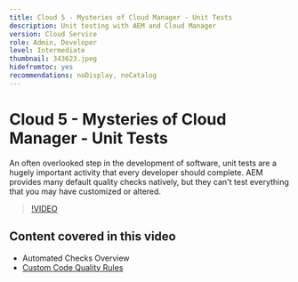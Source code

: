 ```yaml
---
title: Cloud 5 - Mysteries of Cloud Manager - Unit Tests
description: Unit testing with AEM and Cloud Manager
version: Cloud Service
role: Admin, Developer
level: Intermediate
thumbnail: 343623.jpeg
hidefromtoc: yes
recommendations: noDisplay, noCatalog
---
```

# Cloud 5 - Mysteries of Cloud Manager - Unit Tests

An often overlooked step in the development of software, unit tests are a hugely important activity that every developer should complete. AEM provides many default quality checks natively, but they can't test everything that you may have customized or altered.

>[!VIDEO](https://video.tv.adobe.com/v/343623?quality=12&learn=on)

## Content covered in this video

+ Automated Checks Overview
+ [Custom Code Quality Rules](https://experienceleague.adobe.com/docs/experience-manager-cloud-service/content/implementing/using-cloud-manager/test-results/custom-code-quality-rules.html)
